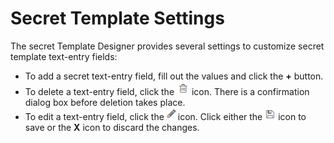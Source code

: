[title]: # (Secret Template Settings)
[tags]: # (XXX)
[priority]: # (60)

# Secret Template Settings

The secret Template Designer provides several settings to customize secret template text-entry fields:

- To add a secret text-entry field, fill out the values and click the **+** button. 
- To delete a text-entry field, click the ![1553806254291](images/1553806254291.png) icon. There is a confirmation dialog box before deletion takes place. 
- To edit a text-entry field, click the ![1553806315006](images/1553806315006.png)icon. Click either the ![1553806340594](images/1553806340594.png) icon to save or the **X** icon to discard the changes.
